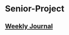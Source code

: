 # Senior-Project
## [Weekly Journal](https://docs.google.com/document/d/1b7dBdXw63OvxM7Wo4eA-jfGLpvamPcmWXqv_XCCjuuI/edit?usp=sharing)
